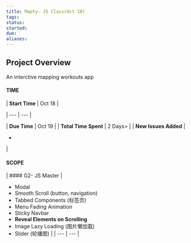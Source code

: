```yaml
---
title: Mapty- JS Class(Oct 18)
tags: 
status: 
started: 
due: 
aliases: 
---
```

## Project Overview
An interctive mapping workouts app
#### TIME

| **Start Time** | Oct 18 |

| --- | --- |

| **Due Time** | Oct 19 |
| **Total Time Spent** | 2 Days>  |
| **New Issues Added** | 

- 
 |
#### SCOPE
| #### G2- JS Master
 | 
- Modal 
- Smooth Scroll (button, navigation)
- Tabbed Components (标签页)
- Menu Fading Animation
- Sticky Navbar
- **Reveal Elements on Scrolling**
- Image Lazy Loading (图片懒加载)
- Slider (轮播图)
 |
| --- | --- |
